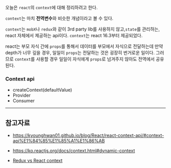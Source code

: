 

오늘은 `react`의 `context`에 대해 정리하려고 한다.



`context`는 마치 **전역변수**와 비슷한 개념이라고 볼 수 있다.

`context`는 `mobX`나 `redux`와 같이 3rd party lib를 사용하지 않고,`state`를 관리하는, react 자체에서 제공하는 api이다. `context`는 react 16.3부터 제공되었다.



react는 부모 자식 간에 `props`를 통해서 데이터를 부모에서 자식으로 전달하는데 만약 depth가 너무 깊을 경우, 일일이 `props`는 전달하는 것은 굉장히 번거로운 일이다. 그러므로 `context`를 사용할 경우 일일이 자식에게 `props`로 넘겨주지 않아도 전역에서 공유된다.



### Context api

- createContext(defaultValue)
- Provider
- Consumer



----

## 참고자료

- https://kyounghwan01.github.io/blog/React/react-context-api/#context-api%E1%84%85%E1%85%A1%E1%86%AB
- https://ko.reactjs.org/docs/context.html#dynamic-context

- [Redux vs React context](https://slee2540.tistory.com/59)